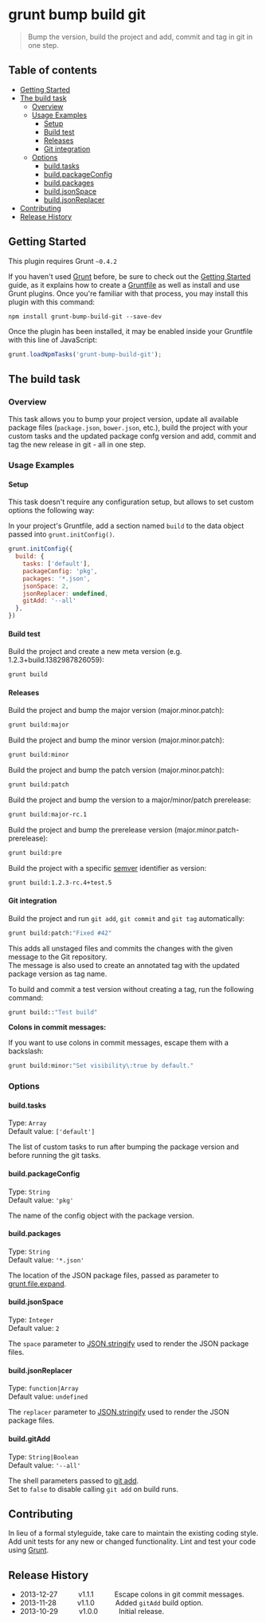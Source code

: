 # grunt bump build git

> Bump the version, build the project and add, commit and tag in git in one step.

## Table of contents

- [Getting Started](#getting-started)
- [The build task](#the-build-task)
	- [Overview](#overview)
	- [Usage Examples](#usage-examples)
		- [Setup](#setup)
		- [Build test](#build-test)
		- [Releases](#releases)
		- [Git integration](#git-integration)
	- [Options](#options)
		- [build.tasks](#buildtasks)
		- [build.packageConfig](#buildpackageconfig)
		- [build.packages](#buildpackages)
		- [build.jsonSpace](#buildjsonspace)
		- [build.jsonReplacer](#buildjsonreplacer)
- [Contributing](#contributing)
- [Release History](#release-history)

## Getting Started
This plugin requires Grunt `~0.4.2`

If you haven't used [Grunt](http://gruntjs.com/) before, be sure to check out the [Getting Started](http://gruntjs.com/getting-started) guide, as it explains how to create a [Gruntfile](http://gruntjs.com/sample-gruntfile) as well as install and use Grunt plugins. Once you're familiar with that process, you may install this plugin with this command:

```shell
npm install grunt-bump-build-git --save-dev
```

Once the plugin has been installed, it may be enabled inside your Gruntfile with this line of JavaScript:

```js
grunt.loadNpmTasks('grunt-bump-build-git');
```

## The build task

### Overview
This task allows you to bump your project version, update all available package files (`package.json`, `bower.json`, etc.), build the project with your custom tasks and the updated package confg version and add, commit and tag the new release in git - all in one step.

### Usage Examples

#### Setup
This task doesn't require any configuration setup, but allows to set custom options the following way:

In your project's Gruntfile, add a section named `build` to the data object passed into `grunt.initConfig()`.

```js
grunt.initConfig({
  build: {
    tasks: ['default'],
    packageConfig: 'pkg',
    packages: '*.json',
    jsonSpace: 2,
    jsonReplacer: undefined,
    gitAdd: '--all'
  },
})
```

#### Build test
Build the project and create a new meta version (e.g. 1.2.3+build.1382987826059):

```sh
grunt build
```

#### Releases
Build the project and bump the major version (major.minor.patch):

```sh
grunt build:major
```

Build the project and bump the minor version (major.minor.patch):

```sh
grunt build:minor
```

Build the project and bump the patch version (major.minor.patch):

```sh
grunt build:patch
```

Build the project and bump the version to a major/minor/patch prerelease:

```sh
grunt build:major-rc.1
```

Build the project and bump the prerelease version (major.minor.patch-prerelease):

```sh
grunt build:pre
```

Build the project with a specific [semver](http://semver.org/) identifier as version:

```sh
grunt build:1.2.3-rc.4+test.5
```

#### Git integration
Build the project and run `git add`, `git commit` and `git tag` automatically:

```sh
grunt build:patch:"Fixed #42"
```

This adds all unstaged files and commits the changes with the given message to the Git repository.  
The message is also used to create an annotated tag with the updated package version as tag name.  

To build and commit a test version without creating a tag, run the following command:

```sh
grunt build::"Test build"
```

**Colons in commit messages:**

If you want to use colons in commit messages, escape them with a backslash:

```sh
grunt build:minor:"Set visibility\:true by default."
```

### Options

#### build.tasks
Type: `Array`  
Default value: `['default']`

The list of custom tasks to run after bumping the package version and before running the git tasks.

#### build.packageConfig
Type: `String`  
Default value: `'pkg'`

The name of the config object with the package version.

#### build.packages
Type: `String`  
Default value: `'*.json'`

The location of the JSON package files, passed as parameter to [grunt.file.expand](http://gruntjs.com/api/grunt.file#grunt.file.expand).

#### build.jsonSpace
Type: `Integer`  
Default value: `2`

The `space` parameter to [JSON.stringify](https://developer.mozilla.org/en-US/docs/Web/JavaScript/Reference/Global_Objects/JSON/stringify) used to render the JSON package files.

#### build.jsonReplacer
Type: `function|Array`  
Default value: `undefined`

The `replacer` parameter to [JSON.stringify](https://developer.mozilla.org/en-US/docs/Web/JavaScript/Reference/Global_Objects/JSON/stringify) used to render the JSON package files.

#### build.gitAdd
Type: `String|Boolean`  
Default value: `'--all'`

The shell parameters passed to [git add](https://www.kernel.org/pub/software/scm/git/docs/git-add.html).  
Set to `false` to disable calling `git add` on build runs.

## Contributing
In lieu of a formal styleguide, take care to maintain the existing coding style. Add unit tests for any new or changed functionality. Lint and test your code using [Grunt](http://gruntjs.com/).

## Release History

 * 2013-12-27   v1.1.1   Escape colons in git commit messages.
 * 2013-11-28   v1.1.0   Added `gitAdd` build option.
 * 2013-10-29   v1.0.0   Initial release.
